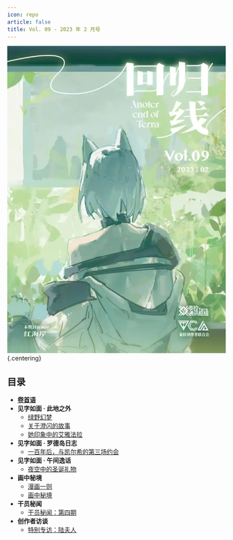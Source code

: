 ```yaml
---
icon: repo
article: false
title: Vol. 09 - 2023 年 2 月号
---
```


![](./res/cover.webp) {.centering}

## 目录

- [**卷首语**](intro.html)
- **见字如面 · 此地之外**
  - [绿野幻梦](article1.html)
  - [关于澄闪的故事](article2.html)
  - [她印象中的艾雅法拉](article3.html)
- **见字如面 · 罗德岛日志**
  - [一百年后，与凯尔希的第三场约会](article5.html)
- **见字如面 · 午间逸话**
  - [夜空中的圣诞礼物](article4.html)
- **画中秘境**
  - [漫画一则](comic1.html)
  - [画中秘境](paintings.html)
- **干员秘闻**
  - [干员秘闻：第四期](ope_sec.html)
- **创作者访谈**
  - [特别专访：陆夫人](interview.html)

<Ads />